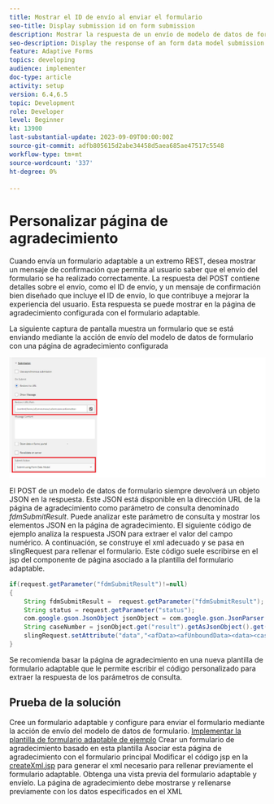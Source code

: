 ```yaml
---
title: Mostrar el ID de envío al enviar el formulario
seo-title: Display submission id on form submission
description: Mostrar la respuesta de un envío de modelo de datos de formulario en la página de agradecimiento
seo-description: Display the response of an form data model submission in thank you page
feature: Adaptive Forms
topics: developing
audience: implementer
doc-type: article
activity: setup
version: 6.4,6.5
topic: Development
role: Developer
level: Beginner
kt: 13900
last-substantial-update: 2023-09-09T00:00:00Z
source-git-commit: adfb805615d2abe34458d5aea685ae47517c5548
workflow-type: tm+mt
source-wordcount: '337'
ht-degree: 0%

---
```


# Personalizar página de agradecimiento

Cuando envía un formulario adaptable a un extremo REST, desea mostrar un mensaje de confirmación que permita al usuario saber que el envío del formulario se ha realizado correctamente. La respuesta del POST contiene detalles sobre el envío, como el ID de envío, y un mensaje de confirmación bien diseñado que incluye el ID de envío, lo que contribuye a mejorar la experiencia del usuario. Esta respuesta se puede mostrar en la página de agradecimiento configurada con el formulario adaptable.

La siguiente captura de pantalla muestra un formulario que se está enviando mediante la acción de envío del modelo de datos de formulario con una página de agradecimiento configurada

![página de agradecimiento](./assets/thank-you-page-fdm-submit.png)

El POST de un modelo de datos de formulario siempre devolverá un objeto JSON en la respuesta. Este JSON está disponible en la dirección URL de la página de agradecimiento como parámetro de consulta denominado _fdmSubmitResult_. Puede analizar este parámetro de consulta y mostrar los elementos JSON en la página de agradecimiento.
El siguiente código de ejemplo analiza la respuesta JSON para extraer el valor del campo numérico. A continuación, se construye el xml adecuado y se pasa en slingRequest para rellenar el formulario. Este código suele escribirse en el jsp del componente de página asociado a la plantilla del formulario adaptable.

```java
if(request.getParameter("fdmSubmitResult")!=null)
{
    String fdmSubmitResult =  request.getParameter("fdmSubmitResult");
    String status = request.getParameter("status");
    com.google.gson.JsonObject jsonObject = com.google.gson.JsonParser.parseString(fdmSubmitResult).getAsJsonObject();
    String caseNumber = jsonObject.get("result").getAsJsonObject().get("number").getAsString();
    slingRequest.setAttribute("data","<afData><afUnboundData><data><caseNumber>"+caseNumber+"</caseNumber><status>"+status+"</status></data></afUnboundData></afData>");
}
```

Se recomienda basar la página de agradecimiento en una nueva plantilla de formulario adaptable que le permite escribir el código personalizado para extraer la respuesta de los parámetros de consulta.

## Prueba de la solución

Cree un formulario adaptable y configure para enviar el formulario mediante la acción de envío del modelo de datos de formulario.
[Implementar la plantilla de formulario adaptable de ejemplo](assets/thank-you-page-template.zip)
Crear un formulario de agradecimiento basado en esta plantilla Asociar esta página de agradecimiento con el formulario principal Modificar el código jsp en la [createXml.jsp](http://localhost:4502/apps/thank-you-page-template/component/page/thankyoupage/createxml.jsp) para generar el xml necesario para rellenar previamente el formulario adaptable.
Obtenga una vista previa del formulario adaptable y envíelo.
La página de agradecimiento debe mostrarse y rellenarse previamente con los datos especificados en el XML



